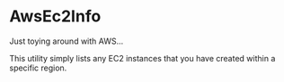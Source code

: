 # AwsEc2Info

Just toying around with AWS...

This utility simply lists any EC2 instances that you have created within a specific region.